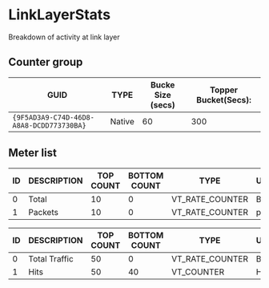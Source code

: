 # LinkLayerStats

Breakdown of activity at link layer

## Counter group

| GUID                                     | TYPE   | Bucke Size (secs) | Topper Bucket(Secs): |
| ---------------------------------------- | ------ | ----------------- | -------------------- |
| `{9F5AD3A9-C74D-46D8-A8A8-DCDD773730BA}` | Native | 60                | 300                  |

## Meter list

| ID  | DESCRIPTION | TOP COUNT | BOTTOM COUNT | TYPE            | UNITS |
| --- | ----------- | --------- | ------------ | --------------- | ----- |
| 0   | Total       | 10        | 0            | VT_RATE_COUNTER | Bps   |
| 1   | Packets     | 10        | 0            | VT_RATE_COUNTER | pps   |



| ID  | DESCRIPTION   | TOP COUNT | BOTTOM COUNT | TYPE            | UNITS |
| --- | ------------- | --------- | ------------ | --------------- | ----- |
| 0   | Total Traffic | 50        | 0            | VT_RATE_COUNTER | Bps   |
| 1   | Hits          | 50        | 40           | VT_COUNTER      | Hits  |
